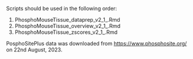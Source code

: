 Scripts should be used in the following order:

1. PhosphoMouseTissue_dataprep_v2_1_.Rmd
2. PhosphoMouseTissue_overview_v2_1_.Rmd
3. PhosphoMouseTissue_zscores_v2_1_.Rmd

PosphoSitePlus data was downloaded from https://www.phosphosite.org/ on 22nd August, 2023.
